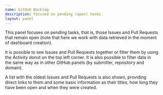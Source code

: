 ```yaml
---
name: GitHub Backlog
description: focused on pending (open) tasks.
layout: panel
---
```


This panel focuses on pending tasks, that is, those Issues and Pull Requests
that remain open (note that here we work with data retrieved in the moment of
dashboard creation).

It is possible to see Issues and Pull Requests together or filter them by using
the Activity donut on the top left corner. It is also possible to filter data
in the same way as in other GitHub panels (by submitter, repository and domain).

A list with the oldest Issues and Pull Requests is also shown, providing direct
links to them and some basic information as their titles, how long they have
been open and when they were created.
